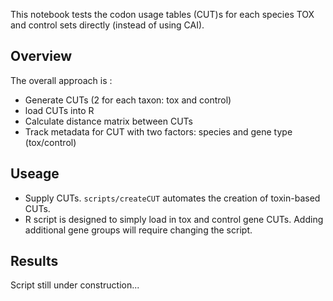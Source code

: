 This notebook tests the codon usage tables (CUT)s for each species TOX and control sets directly (instead of using CAI).

## Overview

The overall approach is :
* Generate CUTs (2 for each taxon: tox and control)
* load CUTs into R
* Calculate distance matrix between CUTs
* Track metadata for CUT with two factors: species and gene type (tox/control)

## Useage

* Supply CUTs.  `scripts/createCUT` automates the creation of toxin-based CUTs.
* R script is designed to simply load in tox and control gene CUTs.  Adding additional gene groups will require changing the script.

## Results

Script still under construction...